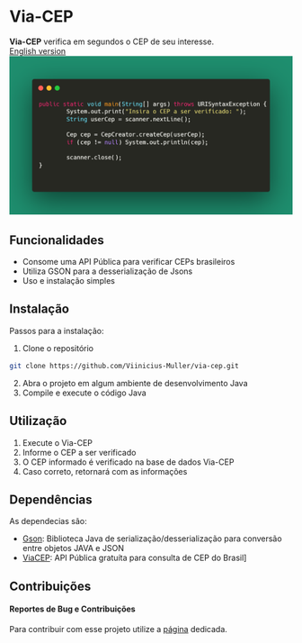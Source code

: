 # Via-CEP

**Via-CEP** verifica em segundos o CEP de seu interesse.<br>
[English version](https://github.com/Viinicius-Muller/via-cep/blob/main/README-en.md)
![Simple code usage](https://github.com/Viinicius-Muller/via-cep/blob/7c8d4dea6e4ad534ec70840212c7fef6be427034/simple-code.png)

## Funcionalidades

* Consome uma API Pública para verificar CEPs brasileiros
* Utiliza GSON para a desserialização de Jsons
* Uso e instalação simples
  
## Instalação

Passos para a instalação:
1. Clone o repositório
```bash
git clone https://github.com/Viinicius-Muller/via-cep.git
```
2. Abra o projeto em algum ambiente de desenvolvimento Java
3. Compile e execute o código Java

## Utilização

1. Execute o Via-CEP
2. Informe o CEP a ser verificado
3. O CEP informado é verificado na base de dados Via-CEP
4. Caso correto, retornará com as informações

## Dependências

As dependecias são:
- [Gson](https://github.com/google/gson): Biblioteca Java de serialização/desserialização para conversão entre objetos JAVA e JSON
- [ViaCEP](https://viacep.com.br/): API Pública gratuíta para consulta de CEP do Brasil]

## Contribuições
#### Reportes de Bug e Contribuições
Para contribuir com esse projeto utilize a [página](https://github.com/Viinicius-Muller/via-cep/issues) dedicada.
